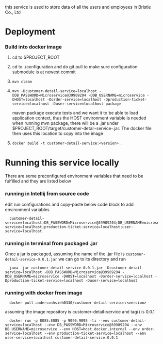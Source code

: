 this service is used to store data of all the users and employees in Bristle Co., Ltd
# Deployment

### Build into docker image
1. cd to $PROJECT_ROOT
2. cd to ./configuration and do git pull to make sure configuration submodule is at newest commit
3. `mvn clean`
4. `mvn -Dcustomer-detail-service=localhost -DDB_PASSWORD=Microservice@39909204 -DDB_USERNAME=microservice -DHOST=localhost -Dorder-service=localhost -Dproduction-ticket-service=localhost -Duser-service=localhost package`

   maven package execute tests and we want it to be able to load application context, thus the HOST environment variable is needed
   when running mvn package, there will be a .jar under $PROJECT_ROOT/target/customer-detail-service-<version>.jar. The docker file then uses this location to copy into the image
5. `docker build -t customer-detail-service:<version> .`

# Running this service locally
There are some preconfigured environment variables that need to be fulfilled and they are listed below

### running in Intellij from source code
edit run configurations and copy-paste below code block to add environment variables

      customer-detail-service=localhost;DB_PASSWORD=Microservice@39909204;DB_USERNAME=microservice;HOST=localhost;order-service=localhost;production-ticket-service=localhost;user-service=localhost

### running in terminal from packaged .jar
Once a jar is packaged, assuming the name of the .jar file is `customer-detail-service-0.0.1.jar` we can go to its directory and run

      java -jar customer-detail-service-0.0.1.jar -Dcustomer-detail-service=localhost -DDB_PASSWORD=Microservice@39909204 -DDB_USERNAME=microservice -DHOST=localhost -Dorder-service=localhost -Dproduction-ticket-service=localhost -Duser-service=localhost

### running with docker from image
      docker pull andersonhsieh0330/customer-detail-service:<version>

assuming the image repository is customer-detail-service and tag(<version>) is 0.0.1

      docker run -p 8085:8085 -p 9095:9095 -ti --env customer-detail-service=localhost --env DB_PASSWORD=Microservice@39909204 --env DB_USERNAME=microservice --env HOST=host.docker.internal --env order-service=localhost --env production-ticket-service=localhost --env user-service=localhost customer-detail-service:0.0.1